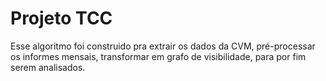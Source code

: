 # Projeto TCC
Esse algoritmo foi construido pra extrair os dados da CVM, pré-processar os informes mensais, transformar em grafo de visibilidade, para por fim serem analisados.
